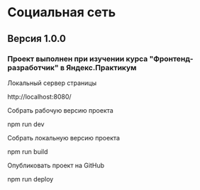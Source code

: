 # Социальная сеть

## Версия 1.0.0

### Проект выполнен при изучении курса "Фронтенд-разработчик" в Яндекс.Практикум

Локальный сервер страницы

http://localhost:8080/

Собрать рабочую версию проекта

npm run dev

Собрать локальную версию проекта

npm run build

Опубликовать проект на GitHub

npm run deploy